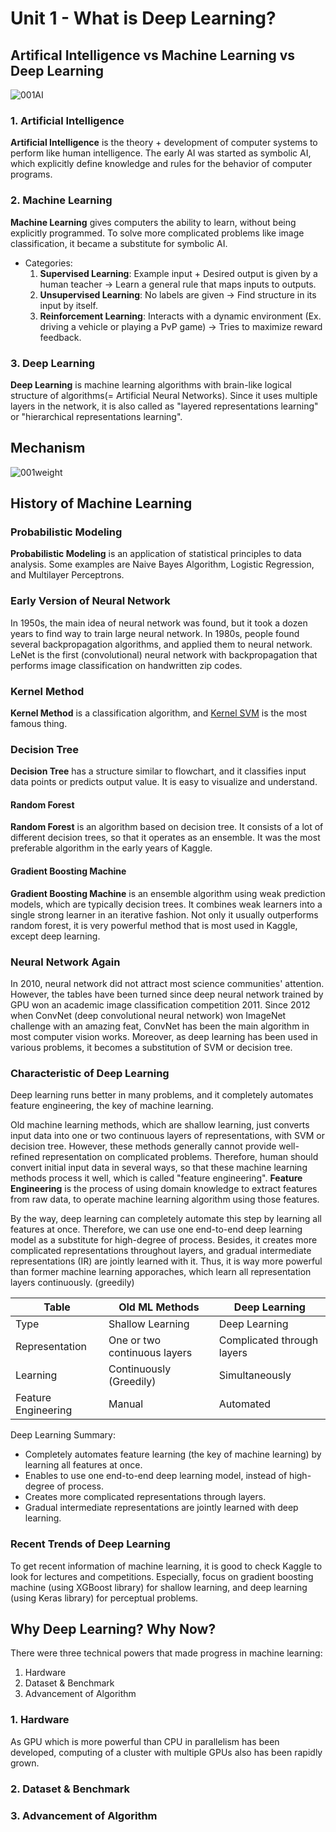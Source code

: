 # Unit 1 - What is Deep Learning?
## Artifical Intelligence vs Machine Learning vs Deep Learning
![001AI](https://user-images.githubusercontent.com/48712088/204151390-2e189e8b-1dd3-405f-b2fd-cec9d6b6f1f0.png)

### 1. Artificial Intelligence
**Artificial Intelligence** is the theory + development of computer systems to perform like human intelligence. The early AI was started as symbolic AI, which explicitly define knowledge and rules for the behavior of computer programs.

### 2. Machine Learning
**Machine Learning** gives computers the ability to learn, without being explicitly programmed. To solve more complicated problems like image classification, it became a substitute for symbolic AI.

* Categories:
  1. **Supervised Learning**: Example input + Desired output is given by a human teacher → Learn a general rule that maps inputs to outputs.
  2. **Unsupervised Learning**: No labels are given → Find structure in its input by itself.
  3. **Reinforcement Learning**: Interacts with a dynamic environment (Ex. driving a vehicle or playing a PvP game) → Tries to maximize reward feedback.

### 3. Deep Learning
**Deep Learning** is machine learning algorithms with brain-like logical structure of algorithms(= Artificial Neural Networks).
Since it uses multiple layers in the network, it is also called as "layered representations learning" or "hierarchical representations learning".

## Mechanism
![001weight](https://user-images.githubusercontent.com/48712088/202853688-a912b524-b96a-4b06-b53f-af35fcdcc51c.jpg)

## History of Machine Learning
### Probabilistic Modeling
**Probabilistic Modeling** is an application of statistical principles to data analysis. Some examples are Naive Bayes Algorithm, Logistic Regression, and Multilayer Perceptrons.

### Early Version of Neural Network
In 1950s, the main idea of neural network was found, but it took a dozen years to find way to train large neural network.
In 1980s, people found several backpropagation algorithms, and applied them to neural network.
LeNet is the first (convolutional) neural network with backpropagation that performs image classification on handwritten zip codes.

### Kernel Method
**Kernel Method** is a classification algorithm, and [Kernel SVM](https://github.com/reruo321/Deep-Learning-Practice/blob/main/000-Appendix/README.md#svm) is the most famous thing.

### Decision Tree
**Decision Tree** has a structure similar to flowchart, and it classifies input data points or predicts output value.
It is easy to visualize and understand.

#### Random Forest
**Random Forest** is an algorithm based on decision tree. It consists of a lot of different decision trees, so that it operates as an ensemble. It was the most preferable algorithm in the early years of Kaggle.

#### Gradient Boosting Machine
**Gradient Boosting Machine** is an ensemble algorithm using weak prediction models, which are typically decision trees. It combines weak learners into a single strong learner in an iterative fashion. Not only it usually outperforms random forest, it is very powerful method that is most used in Kaggle, except deep learning.

### Neural Network Again
In 2010, neural network did not attract most science communities' attention. However, the tables have been turned since deep neural network trained by GPU won an academic image classification competition 2011. Since 2012 when ConvNet (deep convolutional neural network) won ImageNet challenge with an amazing feat, ConvNet has been the main algorithm in most computer vision works.
Moreover, as deep learning has been used in various problems, it becomes a substitution of SVM or decision tree.

### Characteristic of Deep Learning
Deep learning runs better in many problems, and it completely automates feature engineering, the key of machine learning.

Old machine learning methods, which are shallow learning, just converts input data into one or two continuous layers of representations, with SVM or decision tree. However, these methods generally cannot provide well-refined representation on complicated problems. Therefore, human should convert initial input data in several ways, so that these machine learning methods process it well, which is called "feature engineering". **Feature Engineering** is the process of using domain knowledge to extract features from raw data, to operate machine learning algorithm using those features.

By the way, deep learning can completely automate this step by learning all features at once. Therefore, we can use one end-to-end deep learning model as a substitute for high-degree of process. Besides, it creates more complicated representations throughout layers, and gradual intermediate representations (IR) are jointly learned with it. Thus, it is way more powerful than former machine learning apporaches, which learn all representation layers continuously. (greedily)

| Table | Old ML Methods | Deep Learning |
| ----- | ------- | ------- |
| Type | Shallow Learning | Deep Learning |
| Representation | One or two continuous layers | Complicated through layers |
| Learning | Continuously (Greedily) | Simultaneously |
| Feature Engineering | Manual | Automated |

Deep Learning Summary:

* Completely automates feature learning (the key of machine learning) by learning all features at once.
* Enables to use one end-to-end deep learning model, instead of high-degree of process.
* Creates more complicated representations through layers.
* Gradual intermediate representations are jointly learned with deep learning.

### Recent Trends of Deep Learning
To get recent information of machine learning, it is good to check Kaggle to look for lectures and competitions. Especially, focus on gradient boosting machine (using XGBoost library) for shallow learning, and deep learning (using Keras library) for perceptual problems.

## Why Deep Learning? Why Now?
There were three technical powers that made progress in machine learning:

1. Hardware
2. Dataset & Benchmark
3. Advancement of Algorithm

### 1. Hardware
As GPU which is more powerful than CPU in parallelism has been developed, computing of a cluster with multiple GPUs also has been rapidly grown.

### 2. Dataset & Benchmark

### 3. Advancement of Algorithm

